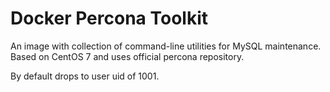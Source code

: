 # Docker Percona Toolkit

An image with collection of command-line utilities for MySQL maintenance.
Based on CentOS 7 and uses official percona repository.

By default drops to user uid of 1001.